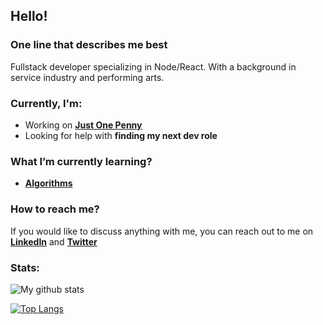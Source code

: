 ## Hello!

### One line that describes me best
Fullstack developer specializing in Node/React. With a background in service industry and performing arts.

### Currently, I'm:
- Working on [**Just One Penny**](https://justonepenny.org/)
- Looking for help with **finding my next dev role**

### What I’m currently learning?
- [**Algorithms**](https://www.coursera.org/learn/algorithms-part1)

### How to reach me?
If you would like to discuss anything with me, you can reach out to me on [**LinkedIn**](https://www.linkedin.com/in/pavel-machuca/)  and  [**Twitter**](https://twitter.com/pavelmachuca) 

### Stats:
![My github stats](https://github-readme-stats.vercel.app/api?username=pavel6767&show_icons=true&count_private=true)

[![Top Langs](https://github-readme-stats.vercel.app/api/top-langs/?username=pavel6767&layout=compact)](https://github.com/anuraghazra/github-readme-stats)